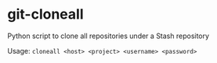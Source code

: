# git-cloneall
Python script to clone all repositories under a Stash repository

Usage:
```cloneall <host> <project> <username> <password>```
